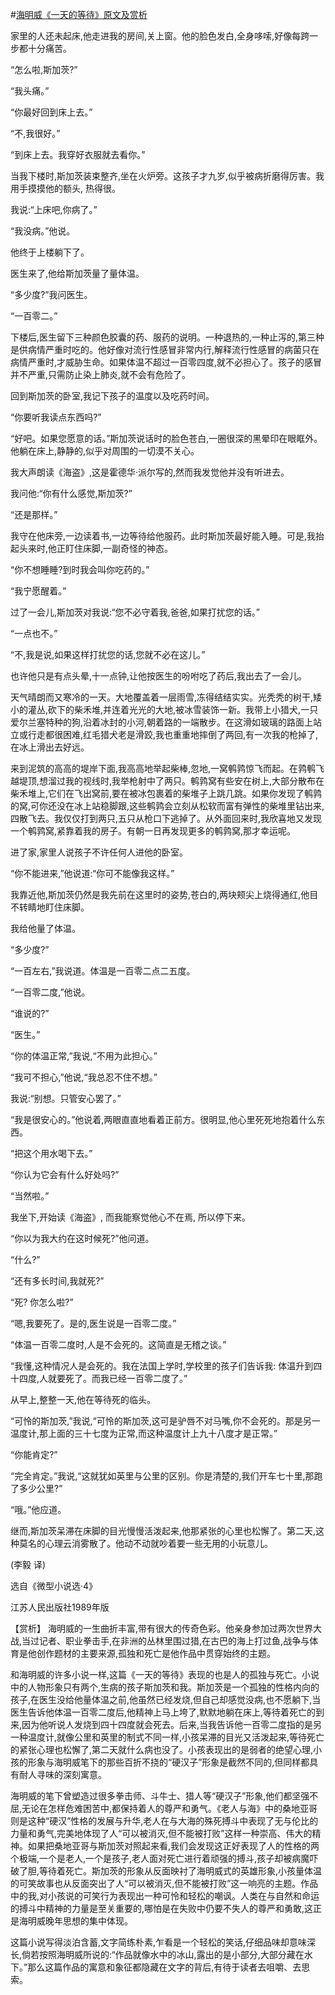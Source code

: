 #[海明威《一天的等待》原文及赏析](https://www.vrrw.net/wx/15468.html)

家里的人还未起床,他走进我的房间,关上窗。他的脸色发白,全身哆嗦,好像每跨一步都十分痛苦。

“怎么啦,斯加茨?”

“我头痛。”

“你最好回到床上去。”

“不,我很好。”

“到床上去。我穿好衣服就去看你。”

当我下楼时,斯加茨装束整齐,坐在火炉旁。这孩子才九岁,似乎被病折磨得厉害。我用手摸摸他的额头, 热得很。

我说:“上床吧,你病了。”

“我没病。”他说。

他终于上楼躺下了。

医生来了,他给斯加茨量了量体温。

“多少度?”我问医生。

“一百零二。”

下楼后,医生留下三种颜色胶囊的药、服药的说明。一种退热的,一种止泻的,第三种是供病情严重时吃的。他好像对流行性感冒非常内行,解释流行性感冒的病菌只在病情严重时,才威胁生命。如果体温不超过一百零四度,就不必担心了。孩子的感冒并不严重,只需防止染上肺炎,就不会有危险了。

回到斯加茨的卧室,我记下孩子的温度以及吃药时间。

“你要听我读点东西吗?”

“好吧。如果您愿意的话。”斯加茨说话时的脸色苍白,一圈很深的黑晕印在眼眶外。他躺在床上,静静的,似乎对周围的一切漠不关心。

我大声朗读《海盗》,这是霍德华·派尔写的,然而我发觉他并没有听进去。

我问他:“你有什么感觉,斯加茨?”

“还是那样。”

我守在他床旁,一边读着书,一边等待给他服药。此时斯加茨最好能入睡。可是,我抬起头来时,他正盯住床脚,一副奇怪的神态。

“你不想睡睡?到时我会叫你吃药的。”

“我宁愿醒着。”

过了一会儿,斯加茨对我说:“您不必守着我,爸爸,如果打扰您的话。”

“一点也不。”

“不,我是说,如果这样打扰您的话,您就不必在这儿。”

也许他只是有点头晕,十一点钟,让他按医生的吩咐吃了药后,我出去了一会儿。

天气晴朗而又寒冷的一天。大地覆盖着一层雨雪,冻得结结实实。光秃秃的树干,矮小的灌丛,砍下的柴禾堆,并连着光光的大地,被冰雪装饰一新。我带上小猎犬,一只爱尔兰塞特种的狗,沿着冰封的小河,朝着路的一端散步。在这滑如玻璃的路面上站立或行走都很困难,红毛猎犬老是滑跤,我也重重地摔倒了两回,有一次我的枪掉了,在冰上滑出去好远。

来到泥筑的高高的堤岸下面,我高高地举起柴棒,忽地,一窝鹌鹑惊飞而起。在鹑鹌飞越堤顶,想溜过我的视线时,我举枪射中了两只。鹌鹑窝有些安在树上,大部分散布在柴禾堆上,它们在飞出窝前,要在被冰包裹着的柴堆子上跳几跳。如果你发现了鹌鹑的窝,可你还没在冰上站稳脚跟,这些鹌鹑会立刻从松软而富有弹性的柴堆里钻出来,四散飞去。我仅仅打到两只,五只从枪口下逃掉了。从外面回来时,我欣喜地又发现一个鹌鹑窝,紧靠着我的房子。有朝一日再发现更多的鹌鹑窝,那才幸运呢。

进了家,家里人说孩子不许任何人进他的卧室。

“你不能进来,”他说道:“你可不能像我这样。”

我靠近他,斯加茨仍然是我先前在这里时的姿势,苍白的,两块颊尖上烧得通红,他目不转睛地盯住床脚。

我给他量了体温。

“多少度?”

“一百左右,”我说道。体温是一百零二点二五度。

“一百零二度,”他说。

“谁说的?”

“医生。”

“你的体温正常,”我说,“不用为此担心。”

“我可不担心,”他说,“我总忍不住不想。”

我说:“别想。只管安心罢了。”

“我是很安心的。”他说着,两眼直直地看着正前方。很明显,他心里死死地抱着什么东西。

“把这个用水喝下去。”

“你认为它会有什么好处吗?”

“当然啦。”

我坐下,开始读《海盗》, 而我能察觉他心不在焉, 所以停下来。

“你以为我大约在这时候死?”他问道。

“什么?”

“还有多长时间,我就死?”

“死? 你怎么啦?”

“嗯,我要死了。是的,医生说是一百零二度。”

“体温一百零二度时,人是不会死的。这简直是无稽之谈。”

“我懂,这种情况人是会死的。我在法国上学时,学校里的孩子们告诉我: 体温升到四十四度,人就要死了。而我已经一百零二度了。”

从早上,整整一天,他在等待死的临头。

“可怜的斯加茨,”我说,“可怜的斯加茨,这可是驴唇不对马嘴,你不会死的。那是另一温度计,那上面的三十七度为正常,而这种温度计上九十八度才是正常。”

“你能肯定?”

“完全肯定。”我说,“这就犹如英里与公里的区别。你是清楚的,我们开车七十里,那跑了多少公里?”

“哦。”他应道。

继而,斯加茨呆滞在床脚的目光慢慢活泼起来,他那紧张的心里也松懈了。第二天,这种莫名的心理云消雾散了。他动不动就吵着要一些无用的小玩意儿。

(李毅 译)

选自《微型小说选·4》

江苏人民出版社1989年版



【赏析】 海明威的一生曲折丰富,带有很大的传奇色彩。他亲身参加过两次世界大战,当过记者、职业拳击手,在非洲的丛林里围过猎,在古巴的海上打过鱼,战争与体育是他创作题材的主要来源,孤独和死亡是他作品中贯穿始终的主题。

和海明威的许多小说一样,这篇《一天的等待》表现的也是人的孤独与死亡。小说中的人物形象只有两个,生病的孩子斯加茨和我。斯加茨是一个孤独的性格内向的孩子,在医生没给他量体温之前,他虽然已经发烧,但自己却感觉没病,也不愿躺下,当医生告诉他体温一百零二度后,他精神上马上垮了,默默地躺在床上,等待着死亡的到来,因为他听说人发烧到四十四度就会死去。后来,当我告诉他一百零二度指的是另一种温度计,就像公里和英里的制式不同一样,小孩呆滞的目光又活泼起来,等待死亡的紧张心理也松懈了,第二天就什么病也没了。小孩表现出的是弱者的绝望心理,小孩的形象与海明威笔下的那些百折不挠的“硬汉子”形象是截然不同的,但同样都具有耐人寻味的深刻寓意。

海明威的笔下曾塑造过很多拳击师、斗牛士、猎人等“硬汉子”形象,他们都坚强不屈,无论在怎样危难困苦中,都保持着人的尊严和勇气。《老人与海》中的桑地亚哥则是这种“硬汉”性格的发展与升华,老人在与大海的殊死搏斗中表现了无与伦比的力量和勇气,完美地体现了人“可以被消灭,但不能被打败”这样一种崇高、伟大的精神。如果把桑地亚哥与斯加茨对照起来看,我们会发现这正好表现了人的性格的两个极端,一个是老人,一个是孩子,老人面对死亡进行着顽强的搏斗,孩子却被病魔吓破了胆,等待着死亡。斯加茨的形象从反面映衬了海明威式的英雄形象,小孩量体温的可笑故事也从反面突出了人“可以被消灭,但不能被打败”这一响亮的主题。作品中的我,对小孩说的可笑行为表现出一种可怜和轻松的嘲讽。人类在与自然和命运的搏斗中精神的力量是至关重要的,哪怕是在失败中仍要不失人的尊严和勇敢,这正是海明威晚年思想的集中体现。

这篇小说写得淡泊含蓄,文字简练朴素,乍看是一个轻松的笑话,仔细品味却意味深长,倘若按照海明威所说的:“作品就像水中的冰山,露出的是小部分,大部分藏在水下。”那么这篇作品的寓意和象征都隐藏在文字的背后,有待于读者去咀嚼、去思索。

